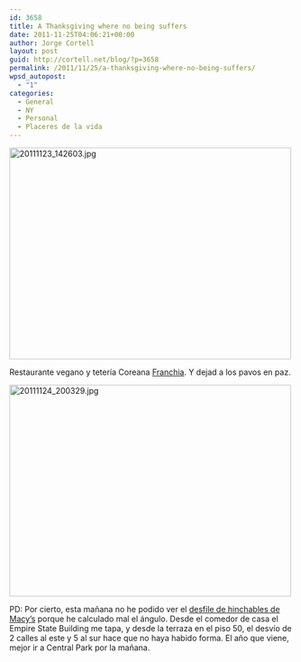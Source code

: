 ```yaml
---
id: 3658
title: A Thanksgiving where no being suffers
date: 2011-11-25T04:06:21+00:00
author: Jorge Cortell
layout: post
guid: http://cortell.net/blog/?p=3658
permalink: /2011/11/25/a-thanksgiving-where-no-being-suffers/
wpsd_autopost:
  - "1"
categories:
  - General
  - NY
  - Personal
  - Placeres de la vida
---
```

[<img class="aligncenter" src="http://farm8.staticflickr.com/7013/6416111645_caf916f4bc.jpg" alt="20111123_142603.jpg" width="500" height="375" />](http://www.flickr.com/photos/jcortell/6416111645/ "20111123_142603.jpg by jcortell, on Flickr")

Restaurante vegano y tetería Coreana <a title="http://www.franchia.com/" href="http://www.franchia.com/" target="_blank">Franchia</a>. Y dejad a los pavos en paz.

[<img class="aligncenter" src="http://farm8.staticflickr.com/7162/6416111577_263ed83cb8.jpg" alt="20111124_200329.jpg" width="500" height="375" />](http://www.flickr.com/photos/jcortell/6416111577/ "20111124_200329.jpg by jcortell, on Flickr")

PD: Por cierto, esta mañana no he podido ver el <a title="http://social.macys.com/parade2011" href="http://social.macys.com/parade2011" target="_blank">desfile de hinchables de Macy&#8217;s</a> porque he calculado mal el ángulo. Desde el comedor de casa el Empire State Building me tapa, y desde la terraza en el piso 50, el desvío de 2 calles al este y 5 al sur hace que no haya habido forma. El año que viene, mejor ir a Central Park por la mañana.